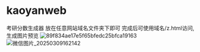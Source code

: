 # kaoyanweb
考研分数生成器
放在任意网站域名文件夹下即可
完成后可使用域名/z.html访问,生成图片预览
![89f834ae17e5f65bfedc25bfca19163](https://github.com/user-attachments/assets/9a98a4c2-684b-4a52-8bfb-dd4659598820)
![微信图片_20250309162142](https://github.com/user-attachments/assets/069c2b74-146b-4b61-813b-8e9896d72ef8)
